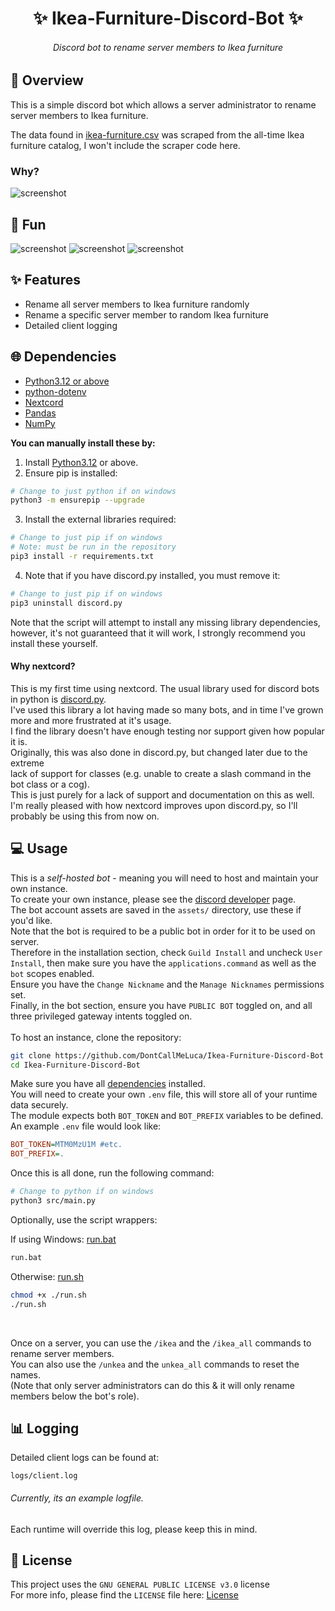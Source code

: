 <h1 align="center">✨ Ikea-Furniture-Discord-Bot ✨</h1>

<h6 align="center"><em>Discord bot to rename server members to Ikea furniture</em></h6>

## 📝 Overview

This is a simple discord bot which allows a server administrator to rename
server members to Ikea furniture.

The data found in [ikea-furniture.csv](./data/ikea-furniture.csv) was scraped
from the all-time Ikea furniture catalog, I won't include the scraper code here.

### Why?

![screenshot](./screenshots/yeah.png)

## 🎉 Fun

![screenshot](./screenshots/Progress.png)
![screenshot](./screenshots/Beautiful.png)
![screenshot](./screenshots/Proof.png)

## ✨ Features
- Rename all server members to Ikea furniture randomly
- Rename a specific server member to random Ikea furniture
- Detailed client logging

## 🌐 Dependencies

- [Python3.12 or above](https://www.python.org/downloads/)
- [python-dotenv](https://pypi.org/project/python-dotenv/)
- [Nextcord](https://docs.nextcord.dev/en/stable/)
- [Pandas](https://pandas.pydata.org/)
- [NumPy](https://numpy.org/)

**You can manually install these by:**

1. Install [Python3.12](https://www.python.org/downloads/) or above.
2. Ensure pip is installed:

```sh
# Change to just python if on windows
python3 -m ensurepip --upgrade
```

3. Install the external libraries required:

```sh
# Change to just pip if on windows
# Note: must be run in the repository
pip3 install -r requirements.txt
```

4. Note that if you have discord.py installed, you must remove it:

```sh
# Change to just pip if on windows
pip3 uninstall discord.py
```

Note that the script will attempt to install any missing library dependencies,
<br>
however, it's not guaranteed that it will work, I strongly recommend you install these yourself.

#### Why nextcord?

This is my first time using nextcord. The usual library used for discord bots in python is
[discord.py](https://github.com/Rapptz/discord.py).
<br>
I've used this library a lot having made so many bots, and in time I've grown more and more
frustrated at it's usage.
<br>
I find the library doesn't have enough testing nor support given how popular it is.
<br>
Originally, this was also done in discord.py, but changed later due to the extreme
<br>
lack of support for classes (e.g. unable to create a slash command in the bot class or a cog).
<br>
This is just purely for a lack of support and documentation on this as well.
<br>
I'm really pleased with how nextcord improves upon discord.py, so I'll probably be using this from now on.

## 💻 Usage

This is a *self-hosted bot* - meaning you will need to host and maintain your own instance.
<br>
To create your own instance, please see the [discord developer](https://discord.com/developers/) page.
<br>
The bot account assets are saved in the `assets/` directory, use these if you'd like.
<br>
Note that the bot is required to be a public bot in order for it to be used on server.
<br>
Therefore in the installation section, check `Guild Install` and uncheck `User Install`,
then make sure you have the `applications.command` as well as the `bot` scopes enabled.
<br>
Ensure you have the `Change Nickname` and the `Manage Nicknames` permissions set.
<br>
Finally, in the bot section, ensure you have `PUBLIC BOT` toggled on,
and all three privileged gateway intents toggled on.
<br><br>
To host an instance, clone the repository:

```sh
git clone https://github.com/DontCallMeLuca/Ikea-Furniture-Discord-Bot
cd Ikea-Furniture-Discord-Bot
```

Make sure you have all [dependencies](#-dependencies) installed.
<br>
You will need to create your own `.env` file, this will store
all of your runtime data securely.
<br>
The module expects both `BOT_TOKEN` and `BOT_PREFIX` variables to be defined.
<br>
An example `.env` file would look like:

```ini
BOT_TOKEN=MTM0MzU1M #etc.
BOT_PREFIX=.
```

Once this is all done, run the following command:

```sh
# Change to python if on windows
python3 src/main.py
```

Optionally, use the script wrappers:

If using Windows: [run.bat](./run.bat)

```bat
run.bat
```

Otherwise: [run.sh](./run.sh)

```sh
chmod +x ./run.sh
./run.sh
```

<br>

Once on a server, you can use the `/ikea` and the `/ikea_all` commands to rename server members.
<br>
You can also use the `/unkea` and the `unkea_all` commands to reset the names.
<br>
(Note that only server administrators can do this & it will only rename members below the bot's role).

## 📊 Logging

Detailed client logs can be found at:

```
logs/client.log
```
###### _Currently, its an example logfile._

Each runtime will override this log, please keep this in mind.

## 📃 License

This project uses the `GNU GENERAL PUBLIC LICENSE v3.0` license
<br>
For more info, please find the `LICENSE` file here: [License](LICENSE)
